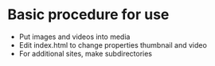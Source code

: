 # Basic procedure for use
- Put images and videos into media
- Edit index.html to change properties thumbnail and video
- For additional sites, make subdirectories
